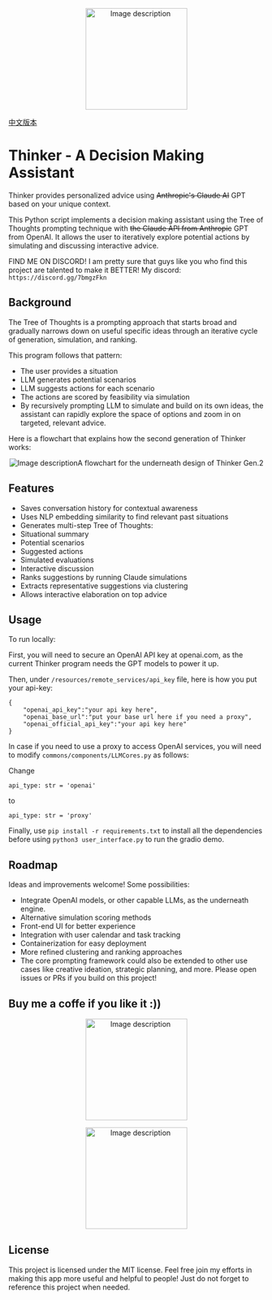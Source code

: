 <a name="README"></a>
<p align="center">
  <img src="https://github.com/AspadaX/Thinker_DecisionMakingAssistant/blob/main/decision_maker_logo.png" alt="Image description" width="200" height="200">
</p>

[中文版本](#README_CN)

# Thinker - A Decision Making Assistant

Thinker provides personalized advice using ~~Anthropic's Claude AI~~ GPT based on your unique context.

This Python script implements a decision making assistant using the Tree of Thoughts prompting technique with ~~the Claude API from Anthropic~~ GPT from OpenAI. It allows the user to iteratively explore potential actions by simulating and discussing interactive advice.

FIND ME ON DISCORD! I am pretty sure that guys like you who find this project are talented to make it BETTER! My discord: `https://discord.gg/7bmgzFkn`

## Background
The Tree of Thoughts is a prompting approach that starts broad and gradually narrows down on useful specific ideas through an iterative cycle of generation, simulation, and ranking.

This program follows that pattern:

- The user provides a situation
- LLM generates potential scenarios
- LLM suggests actions for each scenario
- The actions are scored by feasibility via simulation
- By recursively prompting LLM to simulate and build on its own ideas, the assistant can rapidly explore the space of options and zoom in on targeted, relevant advice.

Here is a flowchart that explains how the second generation of Thinker works:
<p align="center"><img src="https://github.com/AspadaX/Thinker_DecisionMakingAssistant/blob/1400ac9da54e58b69286a19dc7999d8c9e4dc3e4/Flowchart.png" alt="Image description" <figcaption>A flowchart for the underneath design of Thinker Gen.2</figcaption></p>

## Features
- Saves conversation history for contextual awareness
- Uses NLP embedding similarity to find relevant past situations
- Generates multi-step Tree of Thoughts:
- Situational summary
- Potential scenarios
- Suggested actions
- Simulated evaluations
- Interactive discussion
- Ranks suggestions by running Claude simulations
- Extracts representative suggestions via clustering
- Allows interactive elaboration on top advice

## Usage
To run locally:

First, you will need to secure an OpenAI API key at openai.com, as the current Thinker program needs the GPT models to power it up. 

Then, under `/resources/remote_services/api_key` file, here is how you put your api-key:
```
{
    "openai_api_key":"your api key here",
    "openai_base_url":"put your base url here if you need a proxy",
    "openai_official_api_key":"your api key here"
}
```
In case if you need to use a proxy to access OpenAI services, you will need to modify `commons/components/LLMCores.py` as follows:

Change
```
api_type: str = 'openai'
```

to
```
api_type: str = 'proxy'
```

Finally, use `pip install -r requirements.txt` to install all the dependencies before using `python3 user_interface.py` to run the gradio demo. 

## Roadmap
Ideas and improvements welcome! Some possibilities:

- Integrate OpenAI models, or other capable LLMs, as the underneath engine.
- Alternative simulation scoring methods
- Front-end UI for better experience
- Integration with user calendar and task tracking
- Containerization for easy deployment
- More refined clustering and ranking approaches
- The core prompting framework could also be extended to other use cases like creative ideation, strategic planning, and more. Please open issues or PRs if you build on this project!

## Buy me a coffe if you like it :))
<p align="center">
  <img src="https://github.com/AspadaX/Thinker_DecisionMakingAssistant/blob/main/WechatIMG325.jpg" alt="Image description" width="200" height="200">
</p>

<p align="center">
  <img src="https://github.com/AspadaX/Thinker_DecisionMakingAssistant/blob/main/IMG_1851.JPG" alt="Image description" width="200" height="200">
</p>

## License
This project is licensed under the MIT license. Feel free join my efforts in making this app more useful and helpful to people!
Just do not forget to reference this project when needed. 
